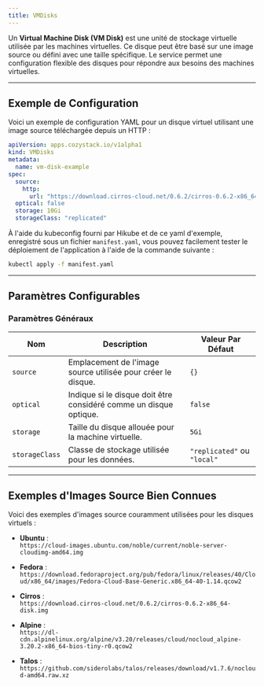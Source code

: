 ```yaml
---
title: VMDisks
---
```


Un **Virtual Machine Disk (VM Disk)** est une unité de stockage virtuelle utilisée par les machines virtuelles. Ce disque peut être basé sur une image source ou défini avec une taille spécifique. Le service permet une configuration flexible des disques pour répondre aux besoins des machines virtuelles.

---

## Exemple de Configuration

Voici un exemple de configuration YAML pour un disque virtuel utilisant une image source téléchargée depuis un HTTP :

```yaml
apiVersion: apps.cozystack.io/v1alpha1
kind: VMDisks
metadata:
  name: vm-disk-example
spec:
  source:
    http:
      url: "https://download.cirros-cloud.net/0.6.2/cirros-0.6.2-x86_64-disk.img"
  optical: false
  storage: 10Gi
  storageClass: "replicated"
```

À l'aide du kubeconfig fourni par Hikube et de ce yaml d'exemple, enregistré sous un fichier `manifest.yaml`, vous pouvez facilement tester le déploiement de l'application à l'aide de la commande suivante :

```sh
kubectl apply -f manifest.yaml
```

---

## Paramètres Configurables

### **Paramètres Généraux**

| **Nom**        | **Description**                                                    | **Valeur Par Défaut** |
|-----------------|--------------------------------------------------------------------|------------------------|
| `source`       | Emplacement de l'image source utilisée pour créer le disque.       | `{}`                  |
| `optical`      | Indique si le disque doit être considéré comme un disque optique.  | `false`               |
| `storage`      | Taille du disque allouée pour la machine virtuelle.                | `5Gi`                 |
| `storageClass` | Classe de stockage utilisée pour les données.                      | `"replicated"` ou `"local"`          |

---

## Exemples d'Images Source Bien Connues

Voici des exemples d'images source couramment utilisées pour les disques virtuels :

- **Ubuntu** :  
  `https://cloud-images.ubuntu.com/noble/current/noble-server-cloudimg-amd64.img`

- **Fedora** :  
  `https://download.fedoraproject.org/pub/fedora/linux/releases/40/Cloud/x86_64/images/Fedora-Cloud-Base-Generic.x86_64-40-1.14.qcow2`

- **Cirros** :  
  `https://download.cirros-cloud.net/0.6.2/cirros-0.6.2-x86_64-disk.img`

- **Alpine** :  
  `https://dl-cdn.alpinelinux.org/alpine/v3.20/releases/cloud/nocloud_alpine-3.20.2-x86_64-bios-tiny-r0.qcow2`

- **Talos** :  
  `https://github.com/siderolabs/talos/releases/download/v1.7.6/nocloud-amd64.raw.xz`
